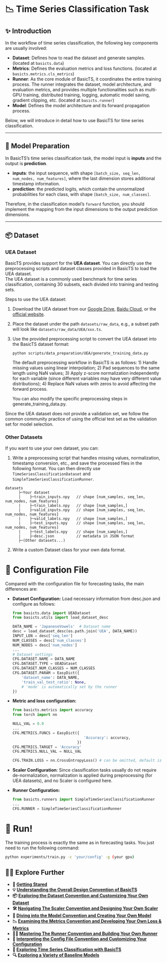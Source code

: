 # 📉 Time Series Classification Task

## ✨ Introduction
In the workflow of time series classification, the following key components are usually involved:

- **Dataset**: Defines how to read the dataset and generate samples. (located at `basicts.data`)
- **Metrics**: Defines the evaluation metrics and loss functions. (located at `basicts.metrics.cls_metrics`)
- **Runner**: As the core module of BasicTS, it coordinates the entire training process. The runner integrates the dataset, model architecture, and evaluation metrics, and provides multiple functionalities such as multi-GPU training, distributed training, logging, automatic model saving, gradient clipping, etc. (located at `basicts.runner`)
- **Model**: Defines the model architecture and its forward propagation process.

Below, we will introduce in detail how to use BasicTS for time series classification.  

---

## 🎯 Model Preparation
In BasicTS’s time series classification task, the model input is **inputs** and the output is **prediction**.

- **inputs**: the input sequence, with shape `[batch_size, seq_len, num_nodes, num_features]`, where the last dimension stores additional timestamp information.
- **prediction**: the predicted logits, which contain the unnormalized probabilities for each class, with shape `[batch_size, num_classes]`.

Therefore, in the classification model’s `forward` function, you should implement the mapping from the input dimensions to the output prediction dimensions.

---

## 📦 Dataset

### UEA Dataset
BasicTS provides support for the **UEA dataset**. You can directly use the preprocessing scripts and dataset classes provided in BasicTS to load the UEA dataset.  
The UEA dataset is a commonly used benchmark for time series classification, containing 30 subsets, each divided into training and testing sets.

Steps to use the UEA dataset:
1. Download the UEA dataset from our [Google Drive](https://drive.google.com/file/d/1JGXxKlm6N5JFT7pXn3bb9ntghB8joSV7/view?usp=sharing), [Baidu Cloud](https://pan.baidu.com/s/1FFp0TS-oJyxvqAgyE8_vhA?pwd=six1), or the [official website](https://www.timeseriesclassification.com/).
2. Place the dataset under the path `datasets/raw_data`, e.g., a subset path will look like `datasets/raw_data/UEA/xxx.ts`.
3. Use the provided preprocessing script to convert the UEA dataset into the BasicTS dataset format:
   ```bash
   python scripts/data_preparation/UEA/generate_training_data.py
   ```
   The default preprocessing workflow in BasicTS is as follows: 1) Handle missing values using linear interpolation; 2) Pad sequences to the same length using NaN values; 3) Apply z-score normalization independently for each variable (since different variables may have very different value distributions); 4) Replace NaN values with zeros to avoid affecting the forward process.

    You can also modify the specific preprocessing steps in generate_training_data.py.

Since the UEA dataset does not provide a validation set, we follow the common community practice of using the official test set as the validation set for model selection.

### Other Datasets
If you want to use your own dataset, you can:

1. Write a preprocessing script that handles missing values, normalization, timestamp conversion, etc., and save the processed files in the following format. You can then directly use `TimeSeriesClassificationDataset` and `SimpleTimeSeriesClassificationRunner`.

```
datasets
      ├─Your dataset
      |    ├─train_inputs.npy   // shape [num_samples, seq_len, num_nodes, num_features]
      |    ├─train_labels.npy   // shape [num_samples,]
      |    ├─valid_inputs.npy   // shape [num_samples, seq_len, num_nodes, num_features]
      |    ├─valid_labels.npy   // shape [num_samples,]
      |    ├─test_inputs.npy    // shape [num_samples, seq_len, num_nodes, num_features]
      |    ├─test_labels.npy    // shape [num_samples,]
      |    ├─desc.json          // metadata in JSON format
      ├─(Other datasets...)
```

2. Write a custom Dataset class for your own data format.

# 📝 Configuration File
Compared with the configuration file for forecasting tasks, the main differences are:

* **Dataset Configuration:** Load necessary information from desc.json and configure as follows:
  ```python
  from basicts.data import UEADataset
  from basicts.utils import load_dataset_desc

  DATA_NAME = 'JapaneseVowels'  # Dataset name
  desc = load_dataset_desc(os.path.join('UEA', DATA_NAME))
  INPUT_LEN = desc['seq_len']
  NUM_CLASSES = desc['num_classes']
  NUM_NODES = desc['num_nodes']
  ...
  # Dataset settings
  CFG.DATASET.NAME = DATA_NAME
  CFG.DATASET.TYPE = UEADataset
  CFG.DATASET.NUM_CLASSES = NUM_CLASSES
  CFG.DATASET.PARAM = EasyDict({
      'dataset_name': DATA_NAME,
      'train_val_test_ratio': None,
      # 'mode' is automatically set by the runner
  })
  ```

* **Metric and loss configuration:**

  ```python
  from basicts.metrics import accuracy
  from torch import nn
  
  NULL_VAL = 0.0
  ...
  CFG.METRICS.FUNCS = EasyDict({
                                  'Accuracy': accuracy,
                               })
  CFG.METRICS.TARGET = 'Accuracy'
  CFG.METRICS.NULL_VAL = NULL_VAL

  CFG.TRAIN.LOSS = nn.CrossEntropyLoss() # can be omitted, default is cross entropy loss
  ```

* **Scaler Configuration**: Since classification tasks usually do not require de-normalization, normalization is applied during preprocessing (for UEA datasets), and no Scaler is configured here.

* **Runner Configuration:**

   ```python
   from basicts.runners import SimpleTimeSeriesClassificationRunner
   ...
   CFG.RUNNER = SimpleTimeSeriesClassificationRunner
   ```

# 🚀 Run!
The training process is exactly the same as in forecasting tasks. You just need to run the following command:

```bash
python experiments/train.py -c 'your/config' -g (your gpu)
```

## 🧑‍💻 Explore Further

- **🎉 [Getting Stared](./getting_started.md)**
- **💡 [Understanding the Overall Design Convention of BasicTS](./overall_design.md)**
- **📦 [Exploring the Dataset Convention and Customizing Your Own Dataset](./dataset_design.md)**
- **🛠️ [Navigating The Scaler Convention and Designing Your Own Scaler](./scaler_design.md)**
- **🧠 [Diving into the Model Convention and Creating Your Own Model](./model_design.md)**
- **📉 [Examining the Metrics Convention and Developing Your Own Loss & Metrics](./metrics_design.md)**
- **🏃‍♂️ [Mastering The Runner Convention and Building Your Own Runner](./runner_design.md)**
- **📜 [Interpreting the Config File Convention and Customizing Your Configuration](./config_design.md)**
- **🎯 [Exploring Time Series Classification with BasicTS](./time_series_classification_cn.md)**
- **🔍 [Exploring a Variety of Baseline Models](../baselines/)**
